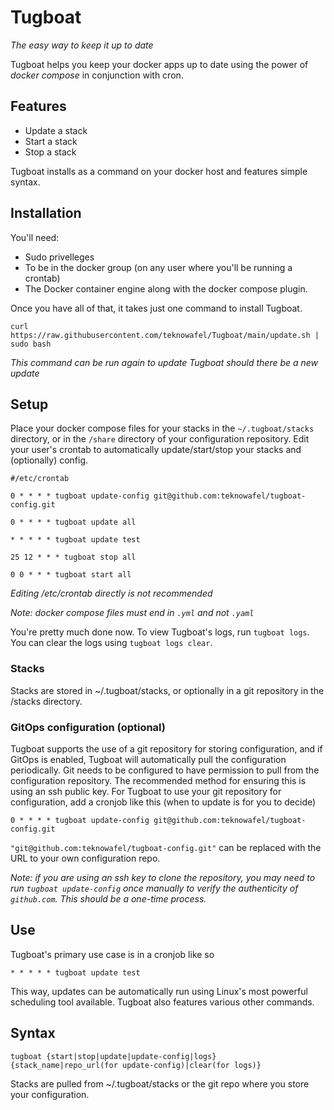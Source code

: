 # Tugboat
*The easy way to keep it up to date*  

Tugboat helps you keep your docker apps up to date using the power of *docker compose* in conjunction with cron.

## Features
* Update a stack
* Start a stack
* Stop a stack

Tugboat installs as a command on your docker host and features simple syntax.

## Installation
You'll need:
* Sudo privelleges
* To be in the docker group (on any user where you'll be running a crontab)
* The Docker container engine along with the docker compose plugin.  

Once you have all of that, it takes just one command to install Tugboat.
```
curl https://raw.githubusercontent.com/teknowafel/Tugboat/main/update.sh | sudo bash
```
*This command can be run again to update Tugboat should there be a new update*

## Setup
Place your docker compose files for your stacks in the `~/.tugboat/stacks` directory, or in the `/share` directory of your configuration repository. Edit your user's crontab to automatically update/start/stop your stacks and (optionally) config.
```
#/etc/crontab

0 * * * * tugboat update-config git@github.com:teknowafel/tugboat-config.git

0 * * * * tugboat update all

* * * * * tugboat update test

25 12 * * * tugboat stop all

0 0 * * * tugboat start all
```
*Editing /etc/crontab directly is not recommended*

*Note: docker compose files must end in `.yml` and not `.yaml`*  

You're pretty much done now. To view Tugboat's logs, run `tugboat logs`. You can clear the logs using `tugboat logs clear`.

### Stacks
Stacks are stored in ~/.tugboat/stacks, or optionally in a git repository in the /stacks directory.

### GitOps configuration (optional)
Tugboat supports the use of a git repository for storing configuration, and if GitOps is enabled, Tugboat will automatically pull the configuration periodically. Git needs to be configured to have permission to pull from the configuration repository. The recommended method for ensuring this is using an ssh public key. For Tugboat to use your git repository for configuration, add a cronjob like this (when to update is for you to decide)

```
0 * * * * tugboat update-config git@github.com:teknowafel/tugboat-config.git
```
`"git@github.com:teknowafel/tugboat-config.git"` can be replaced with the URL to your own configuration repo.  

*Note: if you are using an ssh key to clone the repository, you may need to run `tugboat update-config` once manually to verify the authenticity of `github.com`. This should be a one-time process.*

## Use
Tugboat's primary use case is in a cronjob like so
```
* * * * * tugboat update test
```
This way, updates can be automatically run using Linux's most powerful scheduling tool available. Tugboat also features various other commands.  

## Syntax
```
tugboat {start|stop|update|update-config|logs} {stack_name|repo_url(for update-config)|clear(for logs)}
```
Stacks are pulled from ~/.tugboat/stacks or the git repo where you store your configuration.
